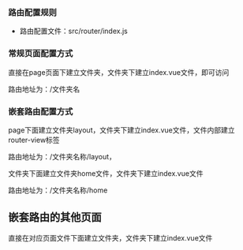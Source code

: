 ### 路由配置规则
- 路由配置文件：src/router/index.js
### 常规页面配置方式
直接在page页面下建立文件夹，文件夹下建立index.vue文件，即可访问

路由地址为：/文件夹名

### 嵌套路由配置方式
page下面建立文件夹layout，文件夹下建立index.vue文件，文件内部建立router-view标签

路由地址为：/文件夹名称/layout，

文件夹下面建立文件夹home文件，文件夹下建立index.vue文件

路由地址为：/文件夹名称/home

## 嵌套路由的其他页面
直接在对应页面文件下面建立文件夹，文件夹下建立index.vue文件

